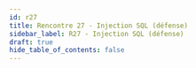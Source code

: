 ```yaml
---
id: r27
title: Rencontre 27 - Injection SQL (défense)
sidebar_label: R27 - Injection SQL (défense)
draft: true
hide_table_of_contents: false
---
```



